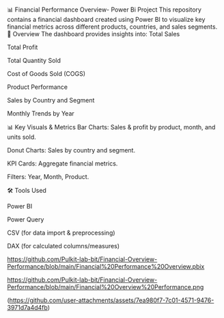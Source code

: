 📊 Financial Performance Overview- Power Bi Project This repository contains a financial dashboard created using Power BI to visualize key financial metrics across different products, countries, and sales segments.
🧾 Overview The dashboard provides insights into:
Total Sales

Total Profit

Total Quantity Sold

Cost of Goods Sold (COGS)

Product Performance

Sales by Country and Segment

Monthly Trends by Year

📊 Key Visuals & Metrics Bar Charts: Sales & profit by product, month, and units sold.

Donut Charts: Sales by country and segment.

KPI Cards: Aggregate financial metrics.

Filters: Year, Month, Product.

🛠 Tools Used

Power BI

Power Query

CSV (for data import & preprocessing)

DAX (for calculated columns/measures)

https://github.com/Pulkit-lab-bit/Financial-Overview-Performance/blob/main/Financial%20Performance%20Overview.pbix

https://github.com/Pulkit-lab-bit/Financial-Overview-Performance/blob/main/Financial%20Overview%20Performance.png

(https://github.com/user-attachments/assets/7ea980f7-7c01-4571-9476-3971d7a4d4fb)



